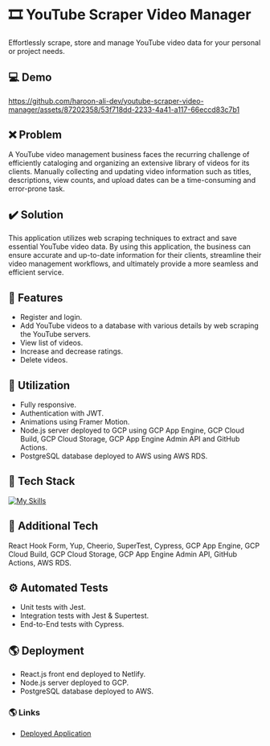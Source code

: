 # :film_strip: YouTube Scraper Video Manager
Effortlessly scrape, store and manage YouTube video data for your personal or project needs.

## :computer: Demo
https://github.com/haroon-ali-dev/youtube-scraper-video-manager/assets/87202358/53f718dd-2233-4a41-a117-66eccd83c7b1

## :x: Problem
A YouTube video management business faces the recurring challenge of efficiently cataloging and organizing an extensive library of videos for its clients. Manually collecting and updating video information such as titles, descriptions, view counts, and upload dates can be a time-consuming and error-prone task.

## :heavy_check_mark: Solution
This application utilizes web scraping techniques to extract and save essential YouTube video data. By using this application, the business can ensure accurate and up-to-date information for their clients, streamline their video management workflows, and ultimately provide a more seamless and efficient service.

## :page_facing_up: Features
- Register and login.
- Add YouTube videos to a database with various details by web scraping the YouTube servers.
- View list of videos.
- Increase and decrease ratings.
- Delete videos.

## :bookmark_tabs: Utilization
- Fully responsive.
- Authentication with JWT.
- Animations using Framer Motion.
- Node.js server deployed to GCP using GCP App Engine, GCP Cloud Build, GCP Cloud Storage, GCP App Engine Admin API and GitHub Actions.
- PostgreSQL database deployed to AWS using AWS RDS.

## :hammer: Tech Stack
[![My Skills](https://skillicons.dev/icons?i=html,css,js,react,nodejs,postgres,jest,gcp,aws)](https://skillicons.dev)

## :wrench: Additional Tech
React Hook Form, Yup, Cheerio, SuperTest, Cypress, GCP App Engine, GCP Cloud Build, GCP Cloud Storage, GCP App Engine Admin API, GitHub Actions, AWS RDS.

## :gear: Automated Tests
- Unit tests with Jest.
- Integration tests with Jest & Supertest.
- End-to-End tests with Cypress.

## :earth_americas: Deployment
- React.js front end deployed to Netlify.
- Node.js server deployed to GCP.
- PostgreSQL database deployed to AWS.

### :earth_americas: Links
- [Deployed Application](https://youtube-scraper-video-manager.netlify.app)
